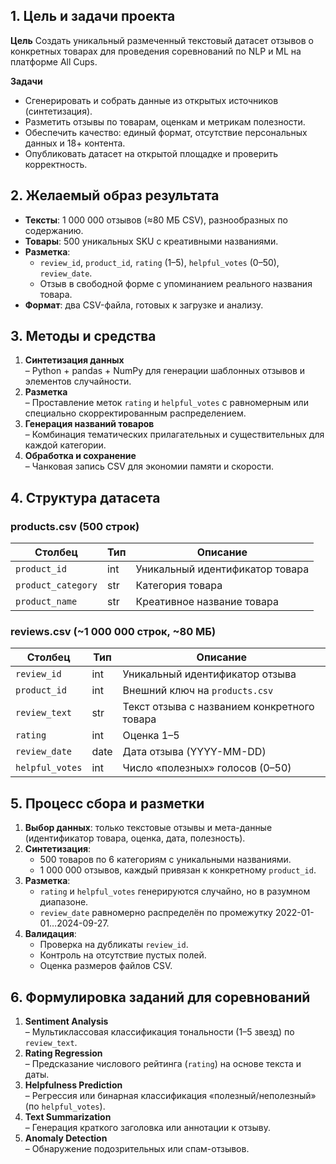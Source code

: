 ## 1. Цель и задачи проекта

**Цель**
Создать уникальный размеченный текстовый датасет отзывов о конкретных товарах для проведения соревнований по NLP и ML на платформе All Cups.

**Задачи**  
- Сгенерировать и собрать данные из открытых источников (синтетизация).  
- Разметить отзывы по товарам, оценкам и метрикам полезности.  
- Обеспечить качество: единый формат, отсутствие персональных данных и 18+ контента.  
- Опубликовать датасет на открытой площадке и проверить корректность.

## 2. Желаемый образ результата

- **Тексты**: 1 000 000 отзывов (≈80 МБ CSV), разнообразных по содержанию.  
- **Товары**: 500 уникальных SKU с креативными названиями.  
- **Разметка**:  
  - `review_id`, `product_id`, `rating` (1–5), `helpful_votes` (0–50), `review_date`.  
  - Отзыв в свободной форме с упоминанием реального названия товара.  
- **Формат**: два CSV-файла, готовых к загрузке и анализу.

## 3. Методы и средства

1. **Синтетизация данных**  
   – Python + pandas + NumPy для генерации шаблонных отзывов и элементов случайности.  
2. **Разметка**  
   – Проставление меток `rating` и `helpful_votes` с равномерным или специально скорректированным распределением.  
3. **Генерация названий товаров**  
   – Комбинация тематических прилагательных и существительных для каждой категории.  
4. **Обработка и сохранение**  
   – Чанковая запись CSV для экономии памяти и скорости.

## 4. Структура датасета

### products.csv (500 строк)
| Столбец           | Тип   | Описание                        |
|-------------------|-------|---------------------------------|
| `product_id`      | int   | Уникальный идентификатор товара |
| `product_category`| str   | Категория товара                |
| `product_name`    | str   | Креативное название товара      |

### reviews.csv (~1 000 000 строк, ~80 МБ)
| Столбец           | Тип   | Описание                                    |
|-------------------|-------|---------------------------------------------|
| `review_id`       | int   | Уникальный идентификатор отзыва             |
| `product_id`      | int   | Внешний ключ на `products.csv`              |
| `review_text`     | str   | Текст отзыва с названием конкретного товара |
| `rating`          | int   | Оценка 1–5                                  |
| `review_date`     | date  | Дата отзыва (YYYY-MM-DD)                    |
| `helpful_votes`   | int   | Число «полезных» голосов (0–50)             |

## 5. Процесс сбора и разметки

1. **Выбор данных**: только текстовые отзывы и мета-данные (идентификатор товара, оценка, дата, полезность).  
2. **Синтетизация**:  
   - 500 товаров по 6 категориям с уникальными названиями.  
   - 1 000 000 отзывов, каждый привязан к конкретному `product_id`.  
3. **Разметка**:  
   - `rating` и `helpful_votes` генерируются случайно, но в разумном диапазоне.  
   - `review_date` равномерно распределён по промежутку 2022-01-01…2024-09-27.  
4. **Валидация**:  
   - Проверка на дубликаты `review_id`.  
   - Контроль на отсутствие пустых полей.  
   - Оценка размеров файлов CSV.

## 6. Формулировка заданий для соревнований

1. **Sentiment Analysis**  
   – Мультиклассовая классификация тональности (1–5 звезд) по `review_text`.  
2. **Rating Regression**  
   – Предсказание числового рейтинга (`rating`) на основе текста и даты.  
3. **Helpfulness Prediction**  
   – Регрессия или бинарная классификация «полезный/неполезный» (по `helpful_votes`).  
4. **Text Summarization**  
   – Генерация краткого заголовка или аннотации к отзыву.  
5. **Anomaly Detection**  
   – Обнаружение подозрительных или спам-отзывов.
